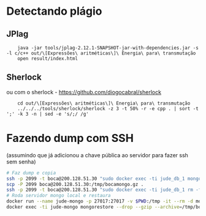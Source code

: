 # Detectando plágio

## JPlag

		java -jar tools/jplag-2.12.1-SNAPSHOT-jar-with-dependencies.jar -s -l c/c++ out/\[Expressões\ aritméticas\]\ Energia\ para\ transmutação
		open result/index.html

## Sherlock

ou com o sherlock - <https://github.com/diogocabral/sherlock>

		cd out/\[Expressões\ aritméticas\]\ Energia\ para\ transmutação
		../../../tools/sherlock/sherlock -z 3 -t 50% -r -e cpp . | sort -t ';' -k 3 -n | sed -e 's/;/ /g'

# Fazendo dump com SSH

(assumindo que já adicionou a chave pública ao servidor para fazer ssh sem senha)

```sh
# Faz dump e copia
ssh -p 2099 -t boca@200.128.51.30 "sudo docker exec -ti jude_db_1 mongodump --gzip --archive=/tmp/bocamongo.gz && sudo docker cp jude_db_1:/tmp/bocamongo.gz /tmp/"
scp -P 2099 boca@200.128.51.30:/tmp/bocamongo.gz .
ssh -p 2099 -t boca@200.128.51.30 "sudo docker exec -ti jude_db_1 rm -f /tmp/bocamongo.gz && sudo rm -f /tmp/bocamongo.gz"
# Roda servidor mongo local e restaura
docker run --name jude-mongo -p 27017:27017 -v $PWD:/tmp -it --rm -d mongo:3.6
docker exec -ti jude-mongo mongorestore --drop --gzip --archive=/tmp/bocamongo.gz
```

